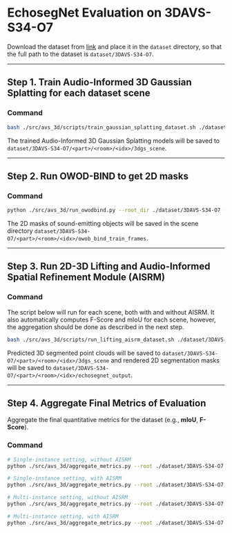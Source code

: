 # EchosegNet Evaluation on 3DAVS-S34-O7

Download the dataset from [link](https://drive.google.com/file/d/1HG53HrcCnWCKBXF0lVVtEEkqebL-N9jT/view?usp=sharing) and place it in the `dataset` directory, so that the full path to the dataset is `dataset/3DAVS-S34-O7`.

***

## Step 1. Train Audio-Informed 3D Gaussian Splatting for each dataset scene

### Command

```bash
bash ./src/avs_3d/scripts/train_gaussian_splatting_dataset.sh ./dataset/3DAVS-S34-O7
```

The trained Audio-Informed 3D Gaussian Splatting models will be saved to `dataset/3DAVS-S34-O7/<part>/<room>/<idx>/3dgs_scene`.

***

## Step 2. Run OWOD-BIND to get 2D masks

### Command

```bash
python ./src/avs_3d/run_owodbind.py --root_dir ./dataset/3DAVS-S34-O7 --config ./src/avs_3d/echosegnet/configs/owod_bind_config.yaml
```

The 2D masks of sound-emitting objects will be saved in the scene directory `dataset/3DAVS-S34-O7/<part>/<room>/<idx>/owob_bind_train_frames`.

***

## Step 3. Run 2D-3D Lifting and Audio-Informed Spatial Refinement Module (AISRM)

### Command
The script below will run for each scene, both with and without AISRM. It also automatically computes F-Score and mIoU for each scene, however, the aggregation should be done as described in the next step.

```bash
bash ./src/avs_3d/scripts/run_lifting_aisrm_dataset.sh ./dataset/3DAVS-S34-O7
```

Predicted 3D segmented point clouds will be saved to `dataset/3DAVS-S34-O7/<part>/<room>/<idx>/3dgs_scene` and rendered 2D segmentation masks will be saved to `dataset/3DAVS-S34-O7/<part>/<room>/<idx>/echosegnet_output`.
***

## Step 4. Aggregate Final Metrics of Evaluation
Aggregate the final quantitative metrics for the dataset (e.g., **mIoU**, **F-Score**).

### Command

```bash
# Single-instance setting, without AISRM
python ./src/avs_3d/aggregate_metrics.py --root ./dataset/3DAVS-S34-O7 --part 1 --mode "no_aisrm"
```

```bash
# Single-instance setting, with AISRM
python ./src/avs_3d/aggregate_metrics.py --root ./dataset/3DAVS-S34-O7 --part 1 --mode "aisrm"
```

```bash
# Multi-instance setting, without AISRM
python ./src/avs_3d/aggregate_metrics.py --root ./dataset/3DAVS-S34-O7 --part 2 --mode "no_aisrm"
```

```bash
# Multi-instance setting, with AISRM
python ./src/avs_3d/aggregate_metrics.py --root ./dataset/3DAVS-S34-O7 --part 2 --mode "aisrm"
```
